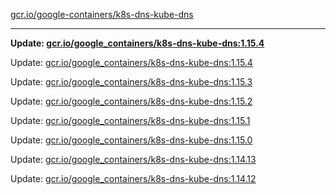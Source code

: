 [gcr.io/google-containers/k8s-dns-kube-dns](https://hub.docker.com/r/cruse/k8s-dns-kube-dns/tags/) 

----
**Update: [gcr.io/google_containers/k8s-dns-kube-dns:1.15.4](https://hub.docker.com/r/cruse/k8s-dns-kube-dns/tags/)**

Update: [gcr.io/google_containers/k8s-dns-kube-dns:1.15.4](https://hub.docker.com/r/cruse/k8s-dns-kube-dns/tags/)

Update: [gcr.io/google_containers/k8s-dns-kube-dns:1.15.3](https://hub.docker.com/r/cruse/k8s-dns-kube-dns/tags/)

Update: [gcr.io/google_containers/k8s-dns-kube-dns:1.15.2](https://hub.docker.com/r/cruse/k8s-dns-kube-dns/tags/)

Update: [gcr.io/google_containers/k8s-dns-kube-dns:1.15.1](https://hub.docker.com/r/cruse/k8s-dns-kube-dns/tags/)

Update: [gcr.io/google_containers/k8s-dns-kube-dns:1.15.0](https://hub.docker.com/r/cruse/k8s-dns-kube-dns/tags/)

Update: [gcr.io/google_containers/k8s-dns-kube-dns:1.14.13](https://hub.docker.com/r/cruse/k8s-dns-kube-dns/tags/)

Update: [gcr.io/google_containers/k8s-dns-kube-dns:1.14.12](https://hub.docker.com/r/cruse/k8s-dns-kube-dns/tags/)

